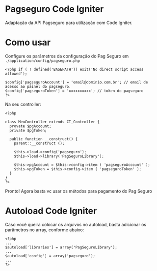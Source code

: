 Pagseguro Code Igniter
=====================

Adaptação da API Pagseguro para utilização com Code Igniter.

Como usar
=====================

Configure os parâmetros da configuração do Pag Seguro em ``./application/config/pagseguro.php``

    <?php if ( ! defined('BASEPATH')) exit('No direct script access allowed');
    
    $config['pagseguroAccount'] = 'email@dominio.com.br'; // email de acesso ao painel do pagseguro.
    $config['pagseguroToken'] = 'xxxxxxxxxx'; // token do pagseguro
    ?>

Na seu controller:

    <?php
    
    class MeuController extends CI_Controller {
      provate $pgAccount;
      private $pgToken;
      
      public function __construct() {
      	parent::__construct ();
        
        $this->load->config('pagseguro');
        $this->load->library('PagSeguroLibrary');
        
        $this->pgAccount = $this->config->item ( 'pagseguroAccount' );
        $this->pgToken = $this->config->item ( 'pagseguroToken' );
      }
    }
    ?>

Pronto! Agora basta vc usar os métodos para pagamento do Pag Seguro

Autoload Code Igniter
=====================

Caso você queira colocar os arquivos no autoload, basta adicionar os parâmetros no array, conforme abaixo:

    <?php
    ...
    $autoload['libraries'] = array('PagSeguroLibrary');
    ...
    $autoload['config'] = array('pagseguro');
    ...
    ?>
